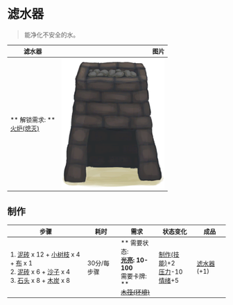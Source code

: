 # 滤水器  
> 能净化不安全的水。  
  
  滤水器  |   图片   
 ----  |  ----:   
 ** 解锁需求: **<br>[火炉(熄灭)](StoveExtinguished.md)  |  <img decoding="async" src="Sprite/WaterFilter.png" href="a.md" style="max-width:300px;max-height:300px;">   
  
## 制作  
步骤  |  耗时  |  需求  |  状态变化  |  成品  
----  |  ----  |  ----  |  ----  |  ----  
1. [泥砖](MudBrick.md) x 12 + [小树枝](Sticks.md) x 4 + [布](Cloth.md) x 1<br>2. [泥砖](MudBrick.md) x 6 + [沙子](Sand.md) x 4<br>3. [石头](Stone.md) x 8 + [木炭](Charcoal.md) x 8  |  30分/每步骤  |  ** 需要状态: **<br>[光亮](Light.md): 10-100<br>** 需要卡牌: **<br>~~[木筏(环境)](Env_Raft.md)~~  |  [制作(技能)](Skill_Crafting.md)+2<br>[压力](Stress.md)-10<br>[情绪](Morale.md)+5  |  [滤水器](WaterFilter.md)(+1)  
